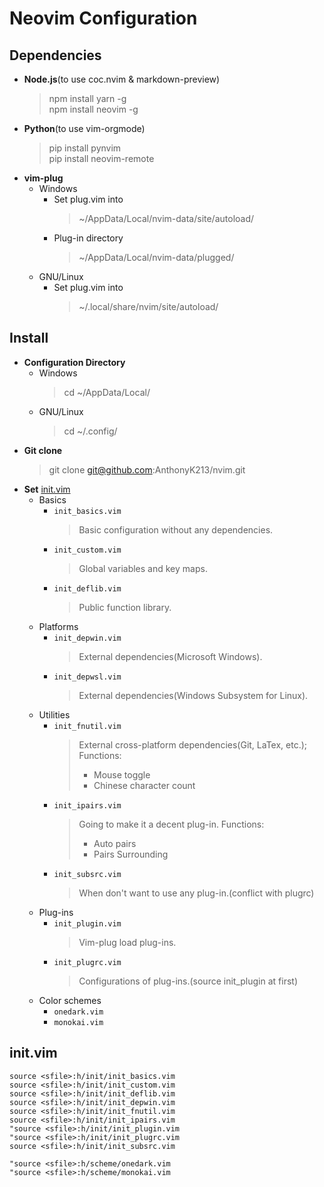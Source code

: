 # Neovim Configuration

## Dependencies
* **Node.js**(to use coc.nvim & markdown-preview)
  > npm install yarn -g  
  > npm install neovim -g
* **Python**(to use vim-orgmode)
  > pip install pynvim  
  > pip install neovim-remote
* **vim-plug**
  - Windows
    - Set plug.vim into
      > ~/AppData/Local/nvim-data/site/autoload/
    - Plug-in directory
      > ~/AppData/Local/nvim-data/plugged/
  - GNU/Linux
    - Set plug.vim into
      > ~/.local/share/nvim/site/autoload/

## Install
* **Configuration Directory**
  - Windows
    > cd ~/AppData/Local/
  - GNU/Linux
    > cd ~/.config/
* **Git clone**
  > git clone git@github.com:AnthonyK213/nvim.git
* **Set** [init.vim](#init.vim)
  - Basics
    - `init_basics.vim`
      > Basic configuration without any dependencies.
    - `init_custom.vim`
      > Global variables and key maps.
    - `init_deflib.vim`
      > Public function library.
  - Platforms
    - `init_depwin.vim`
      > External dependencies(Microsoft Windows).
    - `init_depwsl.vim`
      > External dependencies(Windows Subsystem for Linux).
  - Utilities
    - `init_fnutil.vim`
      > External cross-platform dependencies(Git, LaTex, etc.);
      > Functions:
      > - Mouse toggle
      > - Chinese character count
    - `init_ipairs.vim`
      > Going to make it a decent plug-in.
      > Functions:
      > - Auto pairs
      > - Pairs Surrounding
    - `init_subsrc.vim`
      > When don't want to use any plug-in.(conflict with plugrc)
  - Plug-ins
    - `init_plugin.vim`
      > Vim-plug load plug-ins.
    - `init_plugrc.vim`
      > Configurations of plug-ins.(source init_plugin at first)
  - Color schemes
    - `onedark.vim`
    - `monokai.vim`

## init.vim
``` vim
source <sfile>:h/init/init_basics.vim
source <sfile>:h/init/init_custom.vim
source <sfile>:h/init/init_deflib.vim
source <sfile>:h/init/init_depwin.vim
source <sfile>:h/init/init_fnutil.vim
source <sfile>:h/init/init_ipairs.vim
"source <sfile>:h/init/init_plugin.vim
"source <sfile>:h/init/init_plugrc.vim
source <sfile>:h/init/init_subsrc.vim

"source <sfile>:h/scheme/onedark.vim
"source <sfile>:h/scheme/monokai.vim
```
